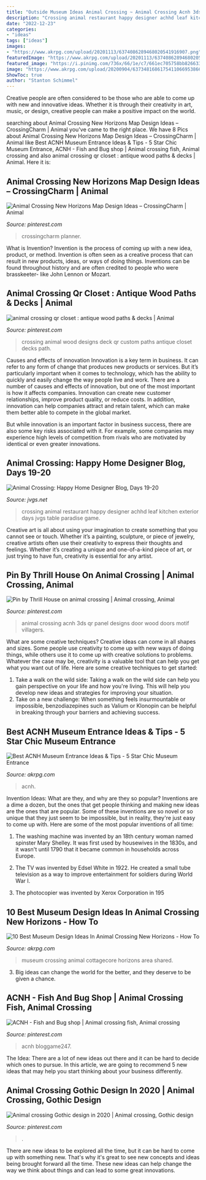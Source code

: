 ```yaml
---
title: "Outside Museum Ideas Animal Crossing ~ Animal Crossing Acnh 3ds Qr Panel Designs Door Wood Doors Motif Villagers"
description: "Crossing animal restaurant happy designer achhd leaf kitchen exterior days jvgs table paradise game"
date: "2022-12-23"
categories:
- "ideas"
tags: ["ideas"]
images:
- "https://www.akrpg.com/upload/20201113/6374086289468020541916907.png"
featuredImage: "https://www.akrpg.com/upload/20201113/6374086289468020541916907.png"
featured_image: "https://i.pinimg.com/736x/66/1e/c7/661ec705758bb826633e42e109eda13e.jpg"
image: "https://www.akrpg.com/upload/20200904/6373481686175411066953866.png"
ShowToc: true
author: "Stanton Schimmel"
---
```



Creative people are often considered to be those who are able to come up with new and innovative ideas. Whether it is through their creativity in art, music, or design, creative people can make a positive impact on the world.

	

		
searching about Animal Crossing New Horizons Map Design Ideas – CrossingCharm | Animal you've came to the right place. We have 8 Pics about Animal Crossing New Horizons Map Design Ideas – CrossingCharm | Animal like Best ACNH Museum Entrance Ideas &amp; Tips - 5 Star Chic Museum Entrance, ACNH - Fish and Bug shop | Animal crossing fish, Animal crossing and also animal crossing qr closet : antique wood paths &amp; decks | Animal. Here it is:
		
    
## Animal Crossing New Horizons Map Design Ideas – CrossingCharm | Animal

<img loading=lazy src="https://i.pinimg.com/736x/66/1e/c7/661ec705758bb826633e42e109eda13e.jpg" onerror="this.onerror=null;this.src='https://tse3.mm.bing.net/th?id=OIP.T3X-f6gXN10VOSz8rdrFPgHaGD&amp;pid=15.1';" alt="Animal Crossing New Horizons Map Design Ideas – CrossingCharm | Animal">

_Source: pinterest.com_

>crossingcharm planner. 

	

What is Invention?
Invention is the process of coming up with a new idea, product, or method. Invention is often seen as a creative process that can result in new products, ideas, or ways of doing things. Inventions can be found throughout history and are often credited to people who were brasskeeter- like John Lennon or Mozart.

    
## Animal Crossing Qr Closet : Antique Wood Paths &amp; Decks | Animal

<img loading=lazy src="https://i.pinimg.com/736x/c9/08/c5/c908c5ae8e1fddaeda90684e52c591da.jpg" onerror="this.onerror=null;this.src='https://tse1.mm.bing.net/th?id=OIP.x4Uh9dEMdC22OjVrLcCjTwHaEK&amp;pid=15.1';" alt="animal crossing qr closet : antique wood paths &amp; decks | Animal">

_Source: pinterest.com_

>crossing animal wood designs deck qr custom paths antique closet decks path. 

	

Causes and effects of innovation
Innovation is a key term in business. It can refer to any form of change that produces new products or services. But it’s particularly important when it comes to technology, which has the ability to quickly and easily change the way people live and work.
There are a number of causes and effects of innovation, but one of the most important is how it affects companies. Innovation can create new customer relationships, improve product quality, or reduce costs. In addition, innovation can help companies attract and retain talent, which can make them better able to compete in the global market.

But while innovation is an important factor in business success, there are also some key risks associated with it. For example, some companies may experience high levels of competition from rivals who are motivated by identical or even greater innovations.

    
## Animal Crossing: Happy Home Designer Blog, Days 19-20

<img loading=lazy src="http://www.jvgs.net/achhd/restaurant.jpg" onerror="this.onerror=null;this.src='https://tse3.mm.bing.net/th?id=OIP.RNna7VKZ9l_X7ydcGjEv6QHaEc&amp;pid=15.1';" alt="Animal Crossing: Happy Home Designer Blog, Days 19-20">

_Source: jvgs.net_

>crossing animal restaurant happy designer achhd leaf kitchen exterior days jvgs table paradise game. 

	

Creative art is all about using your imagination to create something that you cannot see or touch. Whether it’s a painting, sculpture, or piece of jewelry, creative artists often use their creativity to express their thoughts and feelings. Whether it’s creating a unique and one-of-a-kind piece of art, or just trying to have fun, creativity is essential for any artist.

    
## Pin By Thrill House On Animal Crossing | Animal Crossing, Animal

<img loading=lazy src="https://i.pinimg.com/736x/be/23/bd/be23bd2cc809da5c5ecb7e5af1f98f63.jpg" onerror="this.onerror=null;this.src='https://tse2.mm.bing.net/th?id=OIP.oOIVTh52ATBdAbijQy2udgHaHa&amp;pid=15.1';" alt="Pin by Thrill House on animal crossing | Animal crossing, Animal">

_Source: pinterest.com_

>animal crossing acnh 3ds qr panel designs door wood doors motif villagers. 

	

What are some creative techniques?
Creative ideas can come in all shapes and sizes. Some people use creativity to come up with new ways of doing things, while others use it to come up with creative solutions to problems. Whatever the case may be, creativity is a valuable tool that can help you get what you want out of life. Here are some creative techniques to get started: 
1. Take a walk on the wild side: Taking a walk on the wild side can help you gain perspective on your life and how you're living. This will help you develop new ideas and strategies for improving your situation. 
2. Take on a new challenge: When something feels insurmountable or impossible, benzodiazepines such as Valium or Klonopin can be helpful in breaking through your barriers and achieving success.

    
## Best ACNH Museum Entrance Ideas &amp; Tips - 5 Star Chic Museum Entrance

<img loading=lazy src="https://www.akrpg.com/upload/20201113/6374086289468020541916907.png" onerror="this.onerror=null;this.src='https://tse2.mm.bing.net/th?id=OIP.pFa38Vg2CoYwnDHIBrWVWAHaEU&amp;pid=15.1';" alt="Best ACNH Museum Entrance Ideas &amp; Tips - 5 Star Chic Museum Entrance">

_Source: akrpg.com_

>acnh. 

	

Invention Ideas: What are they, and why are they so popular?
Inventions are a dime a dozen, but the ones that get people thinking and making new ideas are the ones that are popular. Some of these inventions are so novel or so unique that they just seem to be impossible, but in reality, they're just easy to come up with. Here are some of the most popular inventions of all time: 
1. The washing machine was invented by an 18th century woman named spinster Mary Shelley. It was first used by housewives in the 1830s, and it wasn't until 1790 that it became common in households across Europe.

2. The TV was invented by Edsel White in 1922. He created a small tube television as a way to improve entertainment for soldiers during World War I.

3. The photocopier was invented by Xerox Corporation in 195
    
## 10 Best Museum Design Ideas In Animal Crossing New Horizons - How To

<img loading=lazy src="https://www.akrpg.com/upload/20200904/6373481686175411066953866.png" onerror="this.onerror=null;this.src='https://tse2.mm.bing.net/th?id=OIP.ld6v33PGJfPgoMyzmVc57wHaEJ&amp;pid=15.1';" alt="10 Best Museum Design Ideas In Animal Crossing New Horizons - How To">

_Source: akrpg.com_

>museum crossing animal cottagecore horizons area shared. 

	

3. Big ideas can change the world for the better, and they deserve to be given a chance.

    
## ACNH - Fish And Bug Shop | Animal Crossing Fish, Animal Crossing

<img loading=lazy src="https://i.pinimg.com/originals/e1/f9/6e/e1f96e41890d47f319917d9a19833beb.jpg" onerror="this.onerror=null;this.src='https://tse1.mm.bing.net/th?id=OIP.Sy68b34hwYXQBbd_cXhN5gHaEK&amp;pid=15.1';" alt="ACNH - Fish and Bug shop | Animal crossing fish, Animal crossing">

_Source: pinterest.com_

>acnh bloggame247. 

	

The Idea:
There are a lot of new ideas out there and it can be hard to decide which ones to pursue. In this article, we are going to recommend 5 new ideas that may help you start thinking about your business differently.

    
## Animal Crossing Gothic Design In 2020 | Animal Crossing, Gothic Design

<img loading=lazy src="https://i.pinimg.com/736x/aa/ba/c3/aabac365258f01ecb6f133786038b43a.jpg" onerror="this.onerror=null;this.src='https://tse4.mm.bing.net/th?id=OIP.Vz2RyQG1KHZH30YeXKM1jQHaMh&amp;pid=15.1';" alt="Animal crossing Gothic design in 2020 | Animal crossing, Gothic design">

_Source: pinterest.com_

>. 

	

There are new ideas to be explored all the time, but it can be hard to come up with something new. That's why it's great to see new concepts and ideas being brought forward all the time. These new ideas can help change the way we think about things and can lead to some great innovations.

